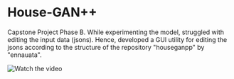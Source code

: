 # House-GAN++
Capstone Project Phase B. While experimenting the model, struggled with editing the input data (jsons). Hence, developed a GUI utility for editing the jsons according to the structure of the repository "houseganpp" by "ennauata".

![Watch the video](https://media.giphy.com/media/v1.Y2lkPTc5MGI3NjExMGtmaGkxaDR5NG55NzU5a3E5ZGZqMXFpamE5NXY5eWR2Z250dmhoeiZlcD12MV9pbnRlcm5hbF9naWZfYnlfaWQmY3Q9Zw/qsbNaUqq56d5laejPT/giphy.gif)
